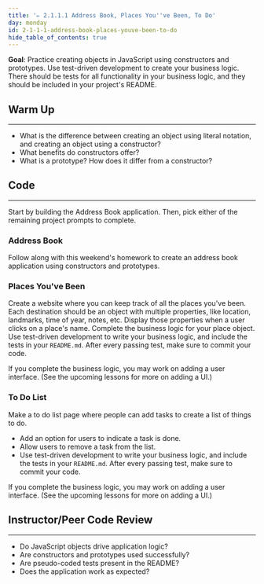 ```yaml
---
title: '✏️ 2.1.1.1 Address Book, Places You''ve Been, To Do'
day: monday
id: 2-1-1-1-address-book-places-youve-been-to-do
hide_table_of_contents: true
---
```


**Goal**: Practice creating objects in JavaScript using constructors and prototypes. Use test-driven development to create your business logic. There should be tests for all functionality in your business logic, and they should be included in your project's README.

## Warm Up
<hr />

* What is the difference between creating an object using literal notation, and creating an object using a constructor?
* What benefits do constructors offer?
* What is a prototype? How does it differ from a constructor?

## Code
<hr />

Start by building the Address Book application. Then, pick either of the remaining project prompts to complete.

### Address Book

Follow along with this weekend's homework to create an address book application using constructors and prototypes.

### Places You've Been

Create a website where you can keep track of all the places you've been. Each destination should be an object with multiple properties, like location, landmarks, time of year, notes, etc. Display those properties when a user clicks on a place's name. Complete the business logic for your place object. Use test-driven development to write your business logic, and include the tests in your `README.md`. After every passing test, make sure to commit your code.

If you complete the business logic, you may work on adding a user interface. (See the upcoming lessons for more on adding a UI.) 

### To Do List

Make a to do list page where people can add tasks to create a list of things to do.

* Add an option for users to indicate a task is done.  
* Allow users to remove a task from the list.
* Use test-driven development to write your business logic, and include the tests in your `README.md`. After every passing test, make sure to commit your code.

If you complete the business logic, you may work on adding a user interface. (See the upcoming lessons for more on adding a UI.) 

## Instructor/Peer Code Review
<hr />

* Do JavaScript objects drive application logic?
* Are constructors and prototypes used successfully?
* Are pseudo-coded tests present in the README?
* Does the application work as expected?

